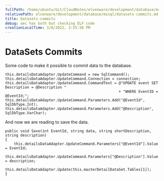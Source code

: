 ```yaml
---
fullPath: /home/ubuntu/Git/CloudNotes/elvenware/development/database/mssql/datasets-commits.md
relativePath: elvenware/development/database/mssql/datasets-commits.md
title: Datasets-commits
debug: aec has both but checking ELF code
creationLocalTime: 3/8/2022, 3:55:50 PM
---
```


<!-- toc -->
<!-- tocstop -->

DataSets Commits
================

Some code to make it possible to commit data to the database.

``` {.csharpcode}
this.detailsDataAdapter.UpdateCommand = new SqlCommand();
this.detailsDataAdapter.UpdateCommand.Connection = connection;
this.detailsDataAdapter.UpdateCommand.CommandText = @"UPDATE event SET Description = @Description "
                                                    + "WHERE EventID = @EventId;";
this.detailsDataAdapter.UpdateCommand.Parameters.Add("@EventId", SqlDbType.Int);
this.detailsDataAdapter.UpdateCommand.Parameters.Add("@Description", SqlDbType.VarChar);
```

And now we are reading to save the data.

``` {.csharpcode}
public void Save(int EventId, string data, string shortDescription, string description)
{
    this.detailsDataAdapter.UpdateCommand.Parameters["@EventId"].Value = EventId; 
    this.detailsDataAdapter.UpdateCommand.Parameters["@Description"].Value = description; 
    this.detailsDataAdapter.Update(this.masterDetailDataSet.Tables[1]);    
}
```

